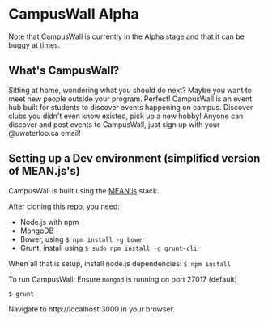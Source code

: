 CampusWall Alpha
==========

Note that CampusWall is currently in the Alpha stage and that it can be buggy at times.

## What's CampusWall?
Sitting at home, wondering what you should do next? Maybe you want to meet new people outside your program. Perfect!
CampusWall is an event hub built for students to discover events happening on campus. 
Discover clubs you didn't even know existed, pick up a new hobby!
Anyone can discover and post events to CampusWall, just sign up with your @uwaterloo.ca email!


## Setting up a Dev environment (simplified version of MEAN.js's)
CampusWall is built using the [MEAN.js](http://meanjs.org) stack. 

After cloning this repo, you need:
* Node.js with npm
* MongoDB
* Bower, using `$ npm install -g bower`
* Grunt, install using `$ sudo npm install -g grunt-cli`

When all that is setup, install node.js dependencies:
``` $ npm install ```

To run CampusWall:
Ensure `mongod` is running on port 27017 (default)
```
$ grunt
```

Navigate to http://localhost:3000 in your browser.
